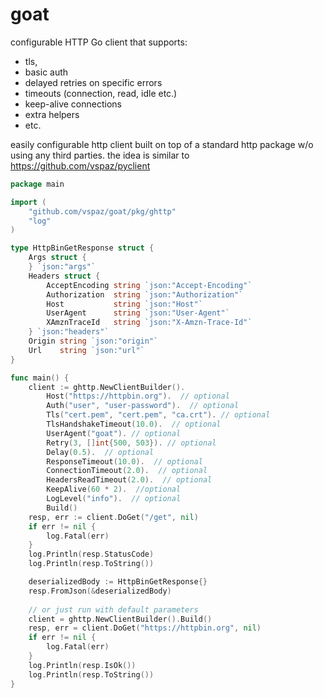 # goat

configurable HTTP Go client that supports:

* tls,
* basic auth
* delayed retries on specific errors
* timeouts (connection, read, idle etc.)
* keep-alive connections
* extra helpers
* etc.

easily configurable http client built on top of a standard http package w/o using any third parties.
the idea is similar to https://github.com/vspaz/pyclient

```go
package main

import (
	"github.com/vspaz/goat/pkg/ghttp"
	"log"
)

type HttpBinGetResponse struct {
	Args struct {
	} `json:"args"`
	Headers struct {
		AcceptEncoding string `json:"Accept-Encoding"`
		Authorization  string `json:"Authorization"`
		Host           string `json:"Host"`
		UserAgent      string `json:"User-Agent"`
		XAmznTraceId   string `json:"X-Amzn-Trace-Id"`
	} `json:"headers"`
	Origin string `json:"origin"`
	Url    string `json:"url"`
}

func main() {
    client := ghttp.NewClientBuilder().
        Host("https://httpbin.org").  // optional 
        Auth("user", "user-password").  // optional 
        Tls("cert.pem", "cert.pem", "ca.crt"). // optional
		TlsHandshakeTimeout(10.0).  // optional
        UserAgent("goat"). // optional
        Retry(3, []int{500, 503}). // optional 
        Delay(0.5).  // optional
        ResponseTimeout(10.0).  // optional
        ConnectionTimeout(2.0).  // optional 
        HeadersReadTimeout(2.0).  // optional 
        KeepAlive(60 * 2).  //optional
        LogLevel("info").  // optional 
        Build()
	resp, err := client.DoGet("/get", nil)
	if err != nil {
		log.Fatal(err)
	}
	log.Println(resp.StatusCode)
	log.Println(resp.ToString())

	deserializedBody := HttpBinGetResponse{}
	resp.FromJson(&deserializedBody)
	
	// or just run with default parameters
	client = ghttp.NewClientBuilder().Build()
	resp, err = client.DoGet("https://httpbin.org", nil)
	if err != nil {
		log.Fatal(err)
	}
	log.Println(resp.IsOk())
	log.Println(resp.ToString())
}
```

